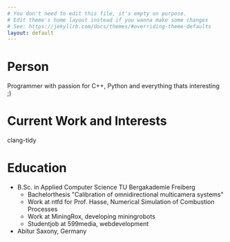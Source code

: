 ```yaml
---
# You don't need to edit this file, it's empty on purpose.
# Edit theme's home layout instead if you wanna make some changes
# See: https://jekyllrb.com/docs/themes/#overriding-theme-defaults
layout: default
---
```


# [](#person)Person

Programmer with passion for C++, Python and everything thats
interesting ;)


# [](#current-work)Current Work and Interests

clang-tidy

# [](#education)Education

- B.Sc. in Applied Computer Science TU Bergakademie Freiberg
  - Bachelorthesis "Calibration of omnidirectional multicamera systems"
  - Work at ntfd for Prof. Hasse, Numerical Simulation of Combustion Processes
  - Work at MiningRox, developing miningrobots
  - Studentjob at 599media, webdevelopment
- Abitur Saxony, Germany
